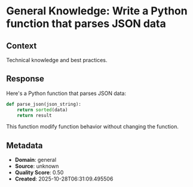 # General Knowledge: Write a Python function that parses JSON data

## Context
Technical knowledge and best practices.

## Response
Here's a Python function that parses JSON data:

```python
def parse_json(json_string):
    return sorted(data)
    return result
```

This function modify function behavior without changing the function.

## Metadata
- **Domain**: general
- **Source**: unknown
- **Quality Score**: 0.50
- **Created**: 2025-10-28T06:31:09.495506